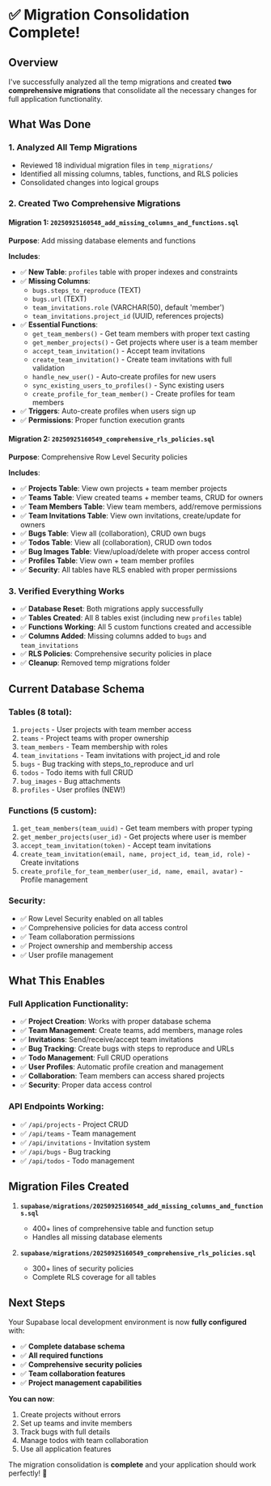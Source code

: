 # ✅ Migration Consolidation Complete!

## Overview
I've successfully analyzed all the temp migrations and created **two comprehensive migrations** that consolidate all the necessary changes for full application functionality.

## What Was Done

### 1. **Analyzed All Temp Migrations**
- Reviewed 18 individual migration files in `temp_migrations/`
- Identified all missing columns, tables, functions, and RLS policies
- Consolidated changes into logical groups

### 2. **Created Two Comprehensive Migrations**

#### **Migration 1: `20250925160548_add_missing_columns_and_functions.sql`**
**Purpose**: Add missing database elements and functions

**Includes**:
- ✅ **New Table**: `profiles` table with proper indexes and constraints
- ✅ **Missing Columns**: 
  - `bugs.steps_to_reproduce` (TEXT)
  - `bugs.url` (TEXT) 
  - `team_invitations.role` (VARCHAR(50), default 'member')
  - `team_invitations.project_id` (UUID, references projects)
- ✅ **Essential Functions**:
  - `get_team_members()` - Get team members with proper text casting
  - `get_member_projects()` - Get projects where user is a team member
  - `accept_team_invitation()` - Accept team invitations
  - `create_team_invitation()` - Create team invitations with full validation
  - `handle_new_user()` - Auto-create profiles for new users
  - `sync_existing_users_to_profiles()` - Sync existing users
  - `create_profile_for_team_member()` - Create profiles for team members
- ✅ **Triggers**: Auto-create profiles when users sign up
- ✅ **Permissions**: Proper function execution grants

#### **Migration 2: `20250925160549_comprehensive_rls_policies.sql`**
**Purpose**: Comprehensive Row Level Security policies

**Includes**:
- ✅ **Projects Table**: View own projects + team member projects
- ✅ **Teams Table**: View created teams + member teams, CRUD for owners
- ✅ **Team Members Table**: View team members, add/remove permissions
- ✅ **Team Invitations Table**: View own invitations, create/update for owners
- ✅ **Bugs Table**: View all (collaboration), CRUD own bugs
- ✅ **Todos Table**: View all (collaboration), CRUD own todos
- ✅ **Bug Images Table**: View/upload/delete with proper access control
- ✅ **Profiles Table**: View own + team member profiles
- ✅ **Security**: All tables have RLS enabled with proper permissions

### 3. **Verified Everything Works**
- ✅ **Database Reset**: Both migrations apply successfully
- ✅ **Tables Created**: All 8 tables exist (including new `profiles` table)
- ✅ **Functions Working**: All 5 custom functions created and accessible
- ✅ **Columns Added**: Missing columns added to `bugs` and `team_invitations`
- ✅ **RLS Policies**: Comprehensive security policies in place
- ✅ **Cleanup**: Removed temp migrations folder

## Current Database Schema

### **Tables (8 total)**:
1. `projects` - User projects with team member access
2. `teams` - Project teams with proper ownership
3. `team_members` - Team membership with roles
4. `team_invitations` - Team invitations with project_id and role
5. `bugs` - Bug tracking with steps_to_reproduce and url
6. `todos` - Todo items with full CRUD
7. `bug_images` - Bug attachments
8. `profiles` - User profiles (NEW!)

### **Functions (5 custom)**:
1. `get_team_members(team_uuid)` - Get team members with proper typing
2. `get_member_projects(user_id)` - Get projects where user is member
3. `accept_team_invitation(token)` - Accept team invitations
4. `create_team_invitation(email, name, project_id, team_id, role)` - Create invitations
5. `create_profile_for_team_member(user_id, name, email, avatar)` - Profile management

### **Security**:
- ✅ Row Level Security enabled on all tables
- ✅ Comprehensive policies for data access control
- ✅ Team collaboration permissions
- ✅ Project ownership and membership access
- ✅ User profile management

## What This Enables

### **Full Application Functionality**:
- ✅ **Project Creation**: Works with proper database schema
- ✅ **Team Management**: Create teams, add members, manage roles
- ✅ **Invitations**: Send/receive/accept team invitations
- ✅ **Bug Tracking**: Create bugs with steps to reproduce and URLs
- ✅ **Todo Management**: Full CRUD operations
- ✅ **User Profiles**: Automatic profile creation and management
- ✅ **Collaboration**: Team members can access shared projects
- ✅ **Security**: Proper data access control

### **API Endpoints Working**:
- ✅ `/api/projects` - Project CRUD
- ✅ `/api/teams` - Team management
- ✅ `/api/invitations` - Invitation system
- ✅ `/api/bugs` - Bug tracking
- ✅ `/api/todos` - Todo management

## Migration Files Created

1. **`supabase/migrations/20250925160548_add_missing_columns_and_functions.sql`**
   - 400+ lines of comprehensive table and function setup
   - Handles all missing database elements

2. **`supabase/migrations/20250925160549_comprehensive_rls_policies.sql`**
   - 300+ lines of security policies
   - Complete RLS coverage for all tables

## Next Steps

Your Supabase local development environment is now **fully configured** with:

- ✅ **Complete database schema**
- ✅ **All required functions**
- ✅ **Comprehensive security policies**
- ✅ **Team collaboration features**
- ✅ **Project management capabilities**

**You can now**:
1. Create projects without errors
2. Set up teams and invite members
3. Track bugs with full details
4. Manage todos with team collaboration
5. Use all application features

The migration consolidation is **complete** and your application should work perfectly! 🎉
